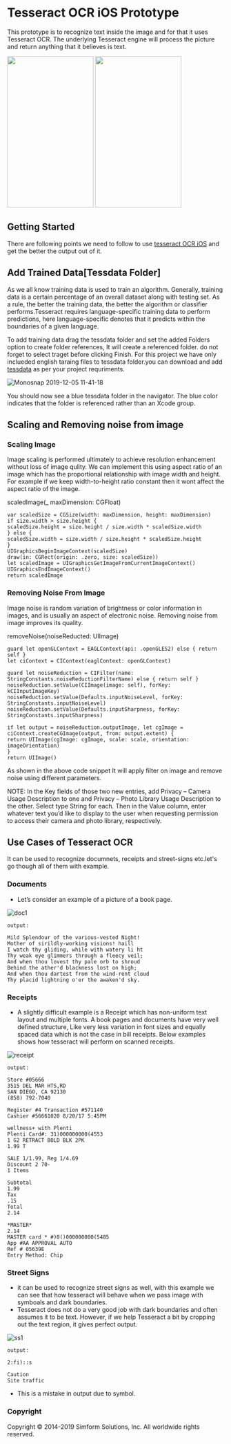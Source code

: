 # Tesseract OCR iOS Prototype

This prototype is to recognize text inside the image and for that it uses Tesseract OCR. The underlying Tesseract engine will process the picture and return anything that it believes is text.

<img src="https://user-images.githubusercontent.com/8736329/70211504-4678b500-175b-11ea-9479-8362a0b8cde0.gif"
width="200" height="350">          <img src="https://user-images.githubusercontent.com/8736329/70211414-031e4680-175b-11ea-8575-c371f08b0720.gif"
width="200" height="350"> 


## Getting Started

There are following points we need to follow to use [tesseract OCR iOS](https://github.com/gali8/Tesseract-OCR-iOS) and get the better the output out of it. 

##  Add Trained Data[Tessdata Folder]

As we all know training data is used to train an algorithm. Generally, training data is a certain percentage of an overall dataset along with testing set. As a rule, the better the training data, the better the algorithm or classifier performs.Tesseract requires language-specific training data to perform predictions, here language-specific denotes that it predicts within the boundaries of a given language.

To add training data drag the tessdata folder and set the added Folders option to create folder references, It will create a referenced folder. do not forget to select traget before clicking Finish.
For this project we have only inclueded english taraing files to tessdata folder.you can download and add [tessdata](https://github.com/tesseract-ocr/tessdata) as per your project requriments.

![Monosnap 2019-12-05 11-41-18](https://user-images.githubusercontent.com/8736329/70208814-88eac380-1754-11ea-81ea-c66b2a789dc0.png)

You should now see a blue tessdata folder in the navigator. The blue color indicates that the folder is referenced rather than an Xcode group.

## Scaling and Removing noise from image

### Scaling Image

Image scaling is performed ultimately to achieve resolution enhancement without loss of image qulity. We can implement this using aspect ratio of an image which has the proportional relationship with image width and height. For example if we keep width-to-height ratio constant then it wont affect the aspect ratio of the image.

scaledImage(_ maxDimension: CGFloat) 
```
var scaledSize = CGSize(width: maxDimension, height: maxDimension)
if size.width > size.height {
scaledSize.height = size.height / size.width * scaledSize.width
} else {
scaledSize.width = size.width / size.height * scaledSize.height
}
UIGraphicsBeginImageContext(scaledSize)
draw(in: CGRect(origin: .zero, size: scaledSize))
let scaledImage = UIGraphicsGetImageFromCurrentImageContext()
UIGraphicsEndImageContext()
return scaledImage
```
### Removing Noise From Image

Image noise is random variation of brightness or color information in images, and is usually an aspect of electronic noise. Removing noise from image improves its quality.

removeNoise(noiseReducted: UIImage) 
```
guard let openGLContext = EAGLContext(api: .openGLES2) else { return self }
let ciContext = CIContext(eaglContext: openGLContext)

guard let noiseReduction = CIFilter(name: StringConstants.noiseReductionFilterName) else { return self }
noiseReduction.setValue(CIImage(image: self), forKey: kCIInputImageKey)
noiseReduction.setValue(Defaults.inputNoiseLevel, forKey: StringConstants.inputNoiseLevel)
noiseReduction.setValue(Defaults.inputSharpness, forKey: StringConstants.inputSharpness)

if let output = noiseReduction.outputImage, let cgImage = ciContext.createCGImage(output, from: output.extent) {
return UIImage(cgImage: cgImage, scale: scale, orientation: imageOrientation)
}
return UIImage()
```
As shown in the above code snippet It will apply filter on image and remove noise using different parameters.

NOTE: In the Key fields of those two new entries, add Privacy – Camera Usage Description to one and Privacy – Photo Library Usage Description to the other. Select type String for each. Then in the Value column, enter whatever text you’d like to display to the user when requesting permission to access their camera and photo library, respectively.

## Use Cases of Tesseract OCR


It can be used to recognize documnets, receipts and street-signs etc.let's go though all of them with example.

### Documents 

- Let’s consider an example of a picture of a book page.

![doc1](https://user-images.githubusercontent.com/8736329/70234375-886b2080-1786-11ea-9f66-b68dfb759dcb.png)

```
output:

Mild Splendour of the various-vested Night!
Mother of sirildly-working visions! haill
I watch thy gliding, while with watery li ht
Thy weak eye glimmers through a fleecy veil;
And when thou lovest thy pale orb to shroud
Behind the ather'd blackness lost on high;
And when thou dartest from the wind-rent cloud
Thy placid lightning o'er the awaken'd sky.
```


### Receipts

- A slightly difficult example is a Receipt which has non-uniform text layout and multiple fonts. 
A book pages and documents have very well defined structure, Like very less variation in font sizes and equally spaced data which is not the case in bill receipts. Below examples shows how tesseract will perform on scanned receipts.

![receipt](https://user-images.githubusercontent.com/8736329/70234293-5b1e7280-1786-11ea-8b18-27728a210bc0.png)

```
output:

Store #05666
3515 DEL MAR HTS,RD
SAN DIEGO, CA 92130
(858) 792-7040

Register #4 Transaction #571140
Cashier #56661020 8/20/17 5:45PM

wellness+ with Plenti
Plenti Card#: 31)000000000(4553
1 G2 RETRACT BOLD BLK 2PK
1.99 T

SALE 1/1.99, Reg 1/4.69
Discount 2 70-
1 Items

Subtotal
1.99
Tax
.15
Total
2.14

*MASTER*
2.14
MASTER card * #)0()000000000(5485
App #AA APPROVAL AUTO
Ref # 05639E
Entry Method: Chip
```


### Street Signs

- it can be used to recognize street signs as well, with this example we can see that how tesseract will behave when we pass image with symboals and dark boundaries.
- Tesseract does not do a very good job with dark boundaries and often assumes it to be text. However, if we help Tesseract a bit by cropping out the text region, it gives perfect output.

![ss1](https://user-images.githubusercontent.com/8736329/70234485-bfd9cd00-1786-11ea-8f7e-1e328fc63733.jpeg)

```
output:

2:fi)::s

Caution
Site traffic
```
- This is a mistake in output due to symbol. 

### Copyright

Copyright © 2014-2019 Simform Solutions, Inc. All worldwide rights reserved.
